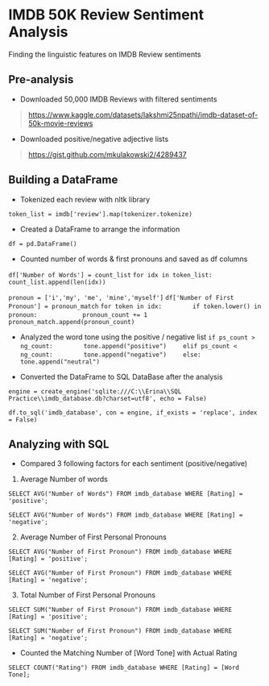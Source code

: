 # IMDB 50K Review Sentiment Analysis
Finding the linguistic features on IMDB Review sentiments

## Pre-analysis
- Downloaded 50,000 IMDB Reviews with filtered sentiments
>https://www.kaggle.com/datasets/lakshmi25npathi/imdb-dataset-of-50k-movie-reviews
- Downloaded positive/negative adjective lists
>https://gist.github.com/mkulakowski2/4289437

## Building a DataFrame
- Tokenized each review with nltk library

`token_list = imdb['review'].map(tokenizer.tokenize)`

- Created a DataFrame to arrange the information

`df = pd.DataFrame()`

- Counted number of words & first pronouns and saved as df columns

`df['Number of Words'] = count_list`
`for idx in token_list:`
`    count_list.append(len(idx))`

`pronoun = ['i','my', 'me', 'mine','myself']`
`df['Number of First Pronoun'] = pronoun_match`
`for token in idx:`
`        if token.lower() in pronoun:`
`            pronoun_count += 1`
`pronoun_match.append(pronoun_count)`

- Analyzed the word tone using the positive / negative list
`if ps_count > ng_count:`
`        tone.append("positive")`
`    elif ps_count < ng_count:`
`        tone.append("negative")`
`    else:`
`        tone.append("neutral")`

- Converted the DataFrame to SQL DataBase after the analysis

`engine = create_engine('sqlite:///C:\\Erina\\SQL Practice\\imdb_database.db?charset=utf8', echo = False)`

`df.to_sql('imdb_database', con = engine, if_exists = 'replace', index = False)`

## Analyzing with SQL
- Compared 3 following factors for each sentiment (positive/negative)
1) Average Number of words

`SELECT AVG("Number of Words") FROM imdb_database WHERE [Rating] = 'positive';`

`SELECT AVG("Number of Words") FROM imdb_database WHERE [Rating] = 'negative';`

2) Average Number of First Personal Pronouns

`SELECT AVG("Number of First Pronoun") FROM imdb_database WHERE [Rating] = 'positive';`

`SELECT AVG("Number of First Pronoun") FROM imdb_database WHERE [Rating] = 'negative';`

3) Total Number of First Personal Pronouns

`SELECT SUM("Number of First Pronoun") FROM imdb_database WHERE [Rating] = 'positive';`

`SELECT SUM("Number of First Pronoun") FROM imdb_database WHERE [Rating] = 'negative';`

- Counted the Matching Number of [Word Tone] with Actual Rating

`SELECT COUNT("Rating") FROM imdb_database WHERE [Rating] = [Word Tone];`
